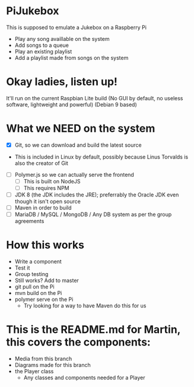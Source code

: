 # PiJukebox
This is supposed to emulate a Jukebox on a Raspberry Pi
 - Play any song availlable on the system
 - Add songs to a queue
 - Play an existing playlist
 - Add a playlist made from songs on the system

# Okay ladies, listen up!
It'll run on the current Raspbian Lite build (No GUI by default, no useless software, lightweight and powerful) (Debian 9 based)

# What we NEED on the system
  - [x] Git, so we can download and build the latest source
   - This is included in Linux by default, possibly because Linus Torvalds is also the creator of Git
  - [ ] Polymer.js so we can actually serve the frontend
    - [ ] This is built on NodeJS
    - [ ] This requires NPM
  - [ ] JDK 8 (the JDK includes the JRE); preferrably the Oracle JDK even though it isn't open source
  - [ ] Maven in order to build
  - [ ] MariaDB / MySQL / MongoDB / Any DB system as per the group agreements

# How this works
  - Write a component
  - Test it
  - Group testing
  - Still works? Add to master
  - git pull on the Pi
  - mvn build on the Pi
  - polymer serve on the Pi
    - Try looking for a way to have Maven do this for us



# This is the README.md for Martin, this covers the components:
  - Media from this branch
  - Diagrams made for this branch
  - the Player class
    - Any classes and components needed for a Player
